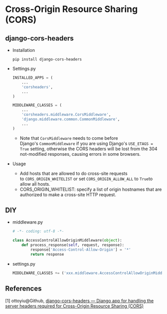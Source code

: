 # Cross-Origin Resource Sharing (CORS)

## django-cors-headers

* Installation

  ```shell
  pip install django-cors-headers
  ```


* Settings.py

  ```python
  INSTALLED_APPS = (
      ...
      'corsheaders',
      ...
  )

  MIDDLEWARE_CLASSES = (
      ...
      'corsheaders.middleware.CorsMiddleware',
      'django.middleware.common.CommonMiddleware',
      ...
  )
  ```

  * Note that `CorsMiddleware` needs to come before Django's `CommonMiddleware` if you are using Django's `USE_ETAGS = True` setting, otherwise the CORS headers will be lost from the 304 not-modified responses, causing errors in some browsers.

* Usage

  * Add hosts that are allowed to do cross-site requests to `CORS_ORIGIN_WHITELIST` or set `CORS_ORIGIN_ALLOW_ALL` to `True`to allow all hosts.
  * CORS_ORIGIN_WHITELIST: specify a list of origin hostnames that are authorized to make a cross-site HTTP request.

## DIY

* middleware.py

  ```python
  # -*- coding: utf-8 -*-

  class AccessControlAllowOriginMiddleware(object):
      def process_response(self, request, response):
          response['Access-Control-Allow-Origin'] = '*'
          return response
  ```

* settings.py

  ```python
  MIDDLEWARE_CLASSES += ('xxx.middleware.AccessControlAllowOriginMiddleware', )
  ```

## References

[1] ottoyiu@Github, [django-cors-headers — Django app for handling the server headers required for Cross-Origin Resource Sharing (CORS)](https://github.com/ottoyiu/django-cors-headers)
